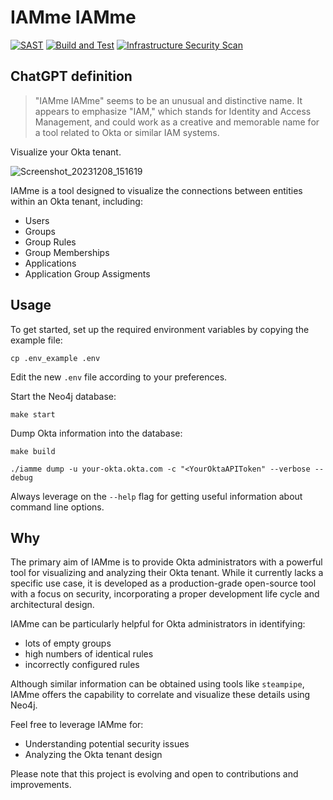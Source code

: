 # IAMme IAMme

[![SAST](https://github.com/notdodo/IAMme-IAMme/actions/workflows/gosec.yml/badge.svg)](https://github.com/notdodo/IAMme-IAMme/actions/workflows/gosec.yml)
[![Build and Test](https://github.com/notdodo/IAMme-IAMme/actions/workflows/gobuild.yml/badge.svg)](https://github.com/notdodo/IAMme-IAMme/actions/workflows/gobuild.yml)
[![Infrastructure Security Scan](https://github.com/notdodo/IAMme-IAMme/actions/workflows/kics.yml/badge.svg)](https://github.com/notdodo/IAMme-IAMme/actions/workflows/kics.yml)

## ChatGPT definition

> "IAMme IAMme" seems to be an unusual and distinctive name. It appears to emphasize "IAM," which stands for Identity and Access Management, and could work as a creative and memorable name for a tool related to Okta or similar IAM systems.

Visualize your Okta tenant.

![Screenshot_20231208_151619](https://github.com/notdodo/IAMme-IAMme/assets/6991986/9e67f882-59c7-45ea-a847-6276b3943ca5)

IAMme is a tool designed to visualize the connections between entities within an Okta tenant, including:

- Users
- Groups
- Group Rules
- Group Memberships
- Applications
- Application Group Assigments

## Usage

To get started, set up the required environment variables by copying the example file:

`cp .env_example .env`

Edit the new `.env` file according to your preferences.

Start the Neo4j database:

`make start`

Dump Okta information into the database:

`make build`

`./iamme dump -u your-okta.okta.com -c "<YourOktaAPIToken" --verbose --debug`

Always leverage on the `--help` flag for getting useful information about command line options.

## Why

The primary aim of IAMme is to provide Okta administrators with a powerful tool for visualizing and analyzing their Okta tenant. While it currently lacks a specific use case, it is developed as a production-grade open-source tool with a focus on security, incorporating a proper development life cycle and architectural design.

IAMme can be particularly helpful for Okta administrators in identifying:

- lots of empty groups
- high numbers of identical rules
- incorrectly configured rules

Although similar information can be obtained using tools like `steampipe`, IAMme offers the capability to correlate and visualize these details using Neo4j.

Feel free to leverage IAMme for:

- Understanding potential security issues
- Analyzing the Okta tenant design

Please note that this project is evolving and open to contributions and improvements.
